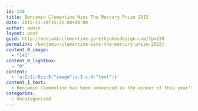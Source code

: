 ```yaml
---
id: 138
title: Benjamin Clementine Wins The Mercury Prize 2015
date: 2015-11-20T15:21:00+00:00
author: admin
layout: post
guid: http://benjaminclementine.garethjohnsdesign.com/?p=138
permalink: /benjamin-clementine-wins-the-mercury-prize-2015/
content_0_image:
  - "141"
content_0_lightbox:
  - "0"
content:
  - 'a:2:{i:0;s:5:"image";i:1;s:4:"text";}'
content_1_text:
  - Benjamin Clementine has been announced as the winner of this year’s Mercury Prize. With the likes of Florence + The Machine, Jamie xx and Wolf Alice also nominated for the award, this is an incredible achievement for Benjamin and his debut album, ‘At Least For Now’.
categories:
  - Uncategorized
---
```

